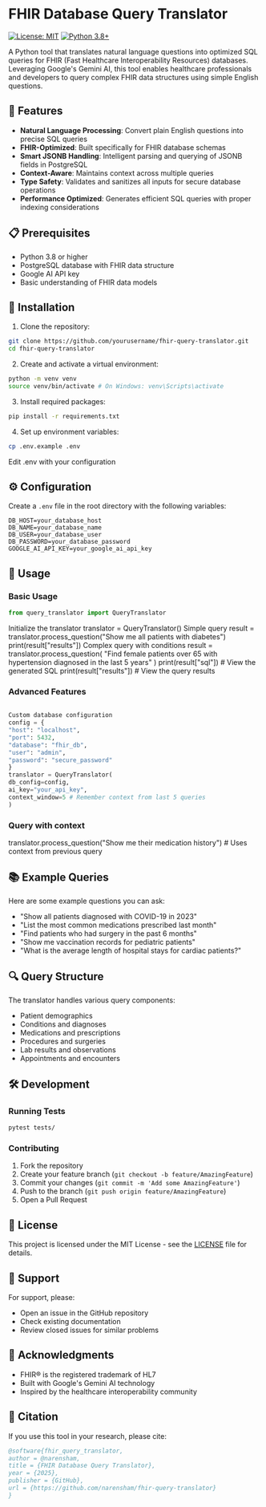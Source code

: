 # FHIR Database Query Translator

[![License: MIT](https://img.shields.io/badge/License-MIT-yellow.svg)](https://opensource.org/licenses/MIT)
[![Python 3.8+](https://img.shields.io/badge/python-3.8+-blue.svg)](https://www.python.org/downloads/)

A Python tool that translates natural language questions into optimized SQL queries for FHIR (Fast Healthcare Interoperability Resources) databases. Leveraging Google's Gemini AI, this tool enables healthcare professionals and developers to query complex FHIR data structures using simple English questions.

## 🚀 Features

- **Natural Language Processing**: Convert plain English questions into precise SQL queries
- **FHIR-Optimized**: Built specifically for FHIR database schemas
- **Smart JSONB Handling**: Intelligent parsing and querying of JSONB fields in PostgreSQL
- **Context-Aware**: Maintains context across multiple queries
- **Type Safety**: Validates and sanitizes all inputs for secure database operations
- **Performance Optimized**: Generates efficient SQL queries with proper indexing considerations

## 📋 Prerequisites

- Python 3.8 or higher
- PostgreSQL database with FHIR data structure
- Google AI API key
- Basic understanding of FHIR data models

## 🔧 Installation

1. Clone the repository:

```bash
git clone https://github.com/yourusername/fhir-query-translator.git
cd fhir-query-translator
```

2. Create and activate a virtual environment:

```bash
python -m venv venv
source venv/bin/activate # On Windows: venv\Scripts\activate
```

3. Install required packages:

```bash
pip install -r requirements.txt
```

4. Set up environment variables:

```bash
cp .env.example .env
```
Edit .env with your configuration

## ⚙️ Configuration

Create a `.env` file in the root directory with the following variables:

```env
DB_HOST=your_database_host
DB_NAME=your_database_name
DB_USER=your_database_user
DB_PASSWORD=your_database_password
GOOGLE_AI_API_KEY=your_google_ai_api_key
```

## 📖 Usage

### Basic Usage

```python
from query_translator import QueryTranslator
```
Initialize the translator
translator = QueryTranslator()
Simple query
result = translator.process_question("Show me all patients with diabetes")
print(result["results"])
Complex query with conditions
result = translator.process_question(
"Find female patients over 65 with hypertension diagnosed in the last 5 years"
)
print(result["sql"]) # View the generated SQL
print(result["results"]) # View the query results

### Advanced Features

```python

Custom database configuration
config = {
"host": "localhost",
"port": 5432,
"database": "fhir_db",
"user": "admin",
"password": "secure_password"
}
translator = QueryTranslator(
db_config=config,
ai_key="your_api_key",
context_window=5 # Remember context from last 5 queries
)
```
### Query with context
translator.process_question("Show me their medication history") # Uses context from previous query


## 📚 Example Queries

Here are some example questions you can ask:

- "Show all patients diagnosed with COVID-19 in 2023"
- "List the most common medications prescribed last month"
- "Find patients who had surgery in the past 6 months"
- "Show me vaccination records for pediatric patients"
- "What is the average length of hospital stays for cardiac patients?"

## 🔍 Query Structure

The translator handles various query components:
- Patient demographics
- Conditions and diagnoses
- Medications and prescriptions
- Procedures and surgeries
- Lab results and observations
- Appointments and encounters

## 🛠️ Development

### Running Tests

```bash
pytest tests/
```


### Contributing

1. Fork the repository
2. Create your feature branch (`git checkout -b feature/AmazingFeature`)
3. Commit your changes (`git commit -m 'Add some AmazingFeature'`)
4. Push to the branch (`git push origin feature/AmazingFeature`)
5. Open a Pull Request

## 📄 License

This project is licensed under the MIT License - see the [LICENSE](LICENSE) file for details.

## 🤝 Support

For support, please:
- Open an issue in the GitHub repository
- Check existing documentation
- Review closed issues for similar problems

## 🙏 Acknowledgments

- FHIR® is the registered trademark of HL7
- Built with Google's Gemini AI technology
- Inspired by the healthcare interoperability community

## 📝 Citation

If you use this tool in your research, please cite:

```bibtex
@software{fhir_query_translator,
author = @narensham,
title = {FHIR Database Query Translator},
year = {2025},
publisher = {GitHub},
url = {https://github.com/narensham/fhir-query-translator}
}
```
